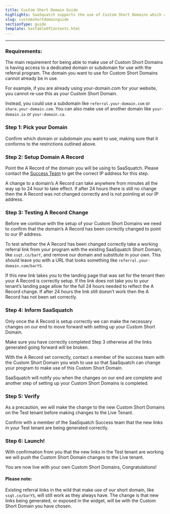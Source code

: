 ```yaml
---
title: Custom Short Domain Guide
highlights: SaaSquatch supports the use of Custom Short Domains which allow you to change the format of the referral links shared by your users. Instead of the standard link format ('ssqt.co/barYS') you can create your own ('referral.your-domain.com/barYS').
slug: customshortdomainguide
sectionType: guide
template: hasTableOfContents.html
---
```



* * *

### Requirements:

The main requirement for being able to make use of Custom Short Domains is having access to a dedicated domain or subdomain for use with the referral program. The domain you want to use for Custom Short Domains cannot already be in use.

For example, if you are already using your-domain.com for your website, you cannot re-use this as your Custom Short Domain.

Instead, you could use a subdomain like `referral.your-domain.com` or `share.your-domain.com`. You can also make use of another domain like `your-domain.io` or `your-domain.ca`.

### Step 1: Pick your Domain
Confirm which domain or subdomain you want to use, making sure that it conforms to the restrictions outlined above.

### Step 2: Setup Domain A Record
Point the A Record of the domain you will be using to SaaSquatch. Please contact the [Success Team](mailto:success@referralsaasquatch.com) to get the correct IP address for this step.

A change to a domain’s A Record can take anywhere from minutes all the way up  to 24 hour to take effect. If after 24 hours there is still no change then the A Record was not changed correctly and is not pointing at our IP address.

### Step 3: Testing A Record Change
Before we continue with the setup of your Custom Short Domains we need to confirm that the domain’s A Record has been correctly changed to point to our IP address.

To test whether the A Record has been changed correctly take a working referral link from your program with the existing SaaSquatch Short Domain, like `ssqt.co/barY`, and remove our domain and substitute in your own. This should leave you with a URL that looks something like `referral.your-domain.com/barYS`.

If this new link takes you to the landing page that was set for the tenant then your A Record is correctly setup. If the link does not take you to your tenant’s landing page allow for the full 24 hours needed to reflect the A Record change. If after 24 hours  the link still doesn’t work then the A Record has not been set correctly.

### Step 4: Inform SaaSquatch
Only once the A Record is setup correctly we can make the necessary changes on our end to move forward with setting up your Custom Short Domain.

Make sure you have correctly completed Step 3 otherwise all the links generated going forward will be broken.

With the A Record set correctly, contact a member of the success team with the Custom Short Domain you wish to use so that SaaSquatch can change your program to make use of this Custom Short Domain.

SaaSquatch will notify you when the changes on our end are complete and another step of setting up your Custom Short Domains is completed.

### Step 5: Verify

As a precaution, we will make the change to the new Custom Short Domains on the Test tenant before making changes to the Live Tenant.

Confirm with a member of the SaaSquatch Success team that the new links in your Test tenant are being generated correctly.

### Step 6: Launch!
With confirmation from you that the new links in the Test tenant are working we will push the Custom Short Domain changes to the Live tenant.

You are now live with your own Custom Short Domains, Congratulations!

#### Please note:

Existing referral links in the wild that make use of our short domain, like `ssqt.co/barYS`, will still work as they always have. The change is that new links being generated, or exposed in the widget, will be with the Custom Short Domain you have chosen.
